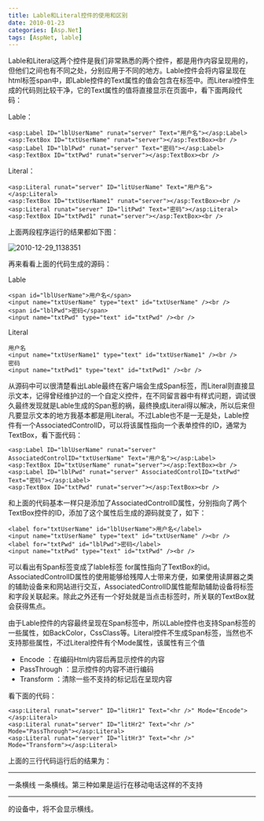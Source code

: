 ```yaml
---
title: Lable和Literal控件的使用和区别
date: 2010-01-23
categories: [Asp.Net]
tags: [AspNet, lable]
---
```


Lable和Literal这两个控件是我们非常熟悉的两个控件，都是用作内容呈现用的，但他们之间也有不同之处，分别应用于不同的地方。Lable控件会将内容呈现在html标签span中，即Lable控件的Text属性的值会包含在<span>标签中。而Literal控件生成的代码则比较干净，它的Text属性的值将直接显示在页面中，看下面两段代码：

Lable：

```
<asp:Label ID="lblUserName" runat="server" Text="用户名"></asp:Label>
<asp:TextBox ID="txtUserName" runat="server"></asp:TextBox><br />
<asp:Label ID="lblPwd" runat="server" Text="密码"></asp:Label>
<asp:TextBox ID="txtPwd" runat="server"></asp:TextBox><br />
```

Literal：

```
<asp:Literal runat="server" ID="litUserName" Text="用户名"></asp:Literal>
<asp:TextBox ID="txtUserName1" runat="server"></asp:TextBox><br />
<asp:Literal runat="server" ID="litPwd" Text="密码"></asp:Literal>
<asp:TextBox ID="txtPwd1" runat="server"></asp:TextBox><br />
```

上面两段程序运行的结果都如下图：

![2010-12-29_1138351](http://oec2003.qiniudn.com/2010-12-29_1138351.png)

再来看看上面的代码生成的源码：

Lable

```
<span id="lblUserName">用户名</span>
<input name="txtUserName" type="text" id="txtUserName" /><br />
<span id="lblPwd">密码</span>
<input name="txtPwd" type="text" id="txtPwd" /><br />
```

Literal

```
用户名
<input name="txtUserName1" type="text" id="txtUserName1" /><br />
密码
<input name="txtPwd1" type="text" id="txtPwd1" /><br />
```

从源码中可以很清楚看出Lable最终在客户端会生成Span标签，而Literal则直接显示文本，记得曾经维护过的一个自定义控件，在不同留言器中有样式问题，调试很久最终发现就是Lable生成的Span惹的祸，最终换成Literal得以解决，所以后来但凡要显示文本的地方我基本都是用Literal。不过Lable也不是一无是处，Lable控件有一个AssociatedControlID，可以将该属性指向一个表单控件的ID，通常为TextBox，看下面代码：

```
<asp:Label ID="lblUserName" runat="server" AssociatedControlID="txtUserName" Text="用户名"></asp:Label>
<asp:TextBox ID="txtUserName" runat="server"></asp:TextBox><br />
<asp:Label ID="lblPwd" runat="server" AssociatedControlID="txtPwd" Text="密码"></asp:Label>
<asp:TextBox ID="txtPwd" runat="server"></asp:TextBox><br />
```

和上面的代码基本一样只是添加了AssociatedControlID属性，分别指向了两个TextBox控件的ID，添加了这个属性后生成的源码就变了，如下：

```
<label for="txtUserName" id="lblUserName">用户名</label>
<input name="txtUserName" type="text" id="txtUserName" /><br />
<label for="txtPwd" id="lblPwd">密码</label>
<input name="txtPwd" type="text" id="txtPwd" /><br />
```

可以看出有Span标签变成了lable标签 for属性指向了TextBox的id。AssociatedControlID属性的使用能够给残障人士带来方便，如果使用读屏器之类的辅助设备来和网站进行交互，AssociatedControlID属性能帮助辅助设备将标签和字段关联起来。除此之外还有一个好处就是当点击标签时，所关联的TextBox就会获得焦点。

由于Lable控件的内容最终呈现在Span标签中，所以Lable控件也支持Span标签的一些属性，如BackColor，CssClass等。Literal控件不生成Span标签，当然也不支持那些属性，不过Literal控件有个Mode属性，该属性有三个值

* Encode ：在编码Html内容后再显示控件的内容
* PassThrough ：显示控件的内容不进行编码
* Transform ：清除一些不支持的标记后在呈现内容

看下面的代码：

```
<asp:Literal runat="server" ID="litHr1" Text="<hr />" Mode="Encode"></asp:Literal>
<asp:Literal runat="server" ID="litHr2" Text="<hr />" Mode="PassThrough"></asp:Literal>
<asp:Literal runat="server" ID="litHr3" Text="<hr />" Mode="Transform"></asp:Literal>
```

上面的三行代码运行后的结果为：<hr/>  一条横线 一条横线。第三种如果是运行在移动电话这样的不支持<hr/>的设备中，将不会显示横线。


